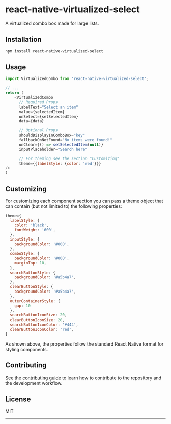 # react-native-virtualized-select

A virtualized combo box made for large lists.

## Installation

```sh
npm install react-native-virtualized-select
```

## Usage

```js
import VirtualizedCombo from 'react-native-virtualized-select';

// ...
return (
    <VirtualizedCombo
      // Required Props
      labelText="Select an item"
      value={selectedItem}
      onSelect={setSelectedItem}
      data={data}

      // Optional Props
      shouldDisplayInComboBox="key"
      fallbackOnNotFound="No items were found!"
      onClear={() => setSelectedItem(null)}
      inputPlaceholder="Search here"

      // For theming see the section "Customizing"
      theme={{labelStyle: {color: 'red'}}}
/>
)
```

## Customizing

For customizing each component section you can pass a theme object that can contain (but not limited to) the following properties:

```js
theme={
  labelStyle: {
    color: 'black',
    fontWeight: '600',
  },
  inputStyle: {
    backgroundColor: '#000',
  },
  comboStyle: {
    backgroundColor: '#000',
    marginTop: 10,
  },
  searchButtonStyle: {
    backgroundColor: '#a5b4a7',
  },
  clearButtonStyle: {
    backgroundColor: '#a5b4a7',
  },
  outerContainerStyle: {
    gap: 10
  },
  searchButtonIconSize: 20,
  clearButtonIconSize: 20,
  searchButtonIconColor: '#444',
  clearButtonIconColor: 'red',
}
```

As shown above, the properties follow the standard React Native format for styling components.

## Contributing

See the [contributing guide](CONTRIBUTING.md) to learn how to contribute to the repository and the development workflow.

## License

MIT

---
